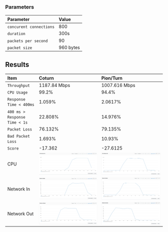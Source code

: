 
### Parameters

| Parameter | Value                |
| :-------- |:------------------------- |
| `concurent connections` | 800 |
| `duration` | 300s |
| `packets per second` | 90 |
| `packet size` | 960 bytes |

## Results


|  Item | Coturn            |  Pion/Turn |
| :------------------------- |:------------------------- |:------------------------- |
| `Throughput` | 1187.84 Mbps | 1007.616 Mbps |
| `CPU Usage` | 99.2% | 94.4% |
| `Response Time < 400ms` | 1.059% | 2.0617% |
| `400 ms > Response Time < 1s` | 22.808% | 14.976% |
| `Packet Loss` | 76.132% | 79.135% |
| `Bad Packet Loss` | 1.693% | 10.93% |
| `Score` | -17.362 | -27.6125 |
| CPU | ![](coturn/cpu.png) |  ![](pion/cpu.png) |
| Network In | ![](coturn/network-in.png) |  ![](pion/network-in.png) |
| Network Out | ![](coturn/network-out.png) |  ![](pion/network-out.png) |